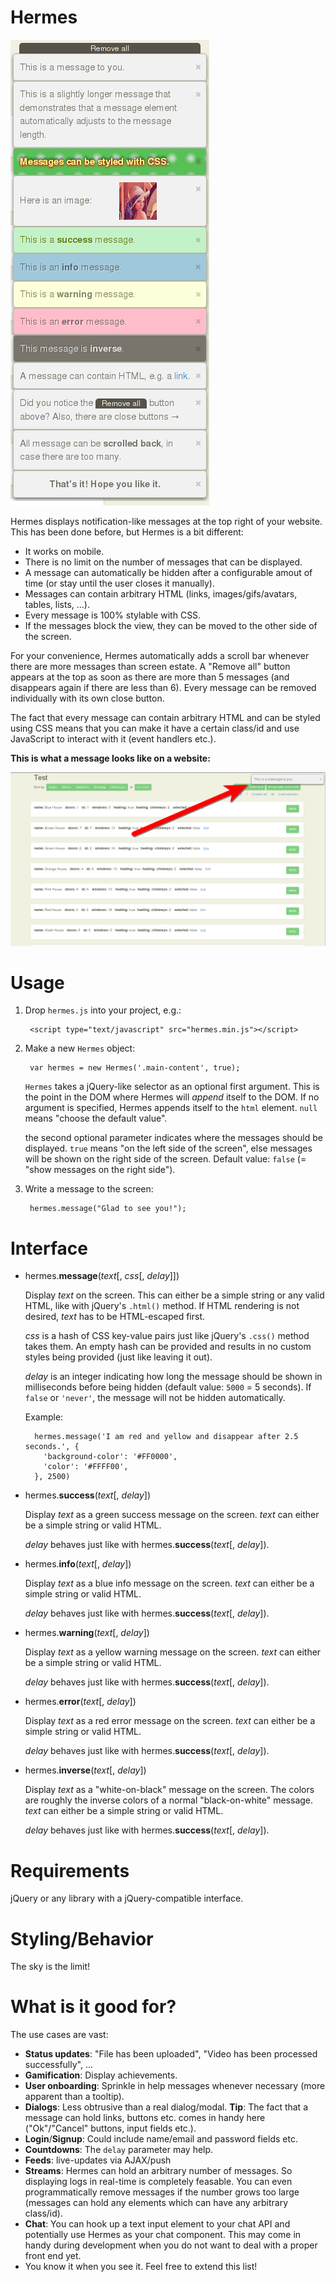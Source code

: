 # Hermes

![Close-up](res/images/close-up.png)

Hermes displays notification-like messages at the top right of your
website. This has been done before, but Hermes is a bit different:

- It works on mobile.
- There is no limit on the number of messages that can be displayed.
- A message can automatically be hidden after a configurable amout of time
  (or stay until the user closes it manually).
- Messages can contain arbitrary HTML (links, images/gifs/avatars, tables,
  lists, ...).
- Every message is 100% stylable with CSS.
- If the messages block the view, they can be moved to the other side of
  the screen.

For your convenience, Hermes automatically adds a scroll bar whenever there
are more messages than screen estate. A "Remove all" button appears at the
top as soon as there are more than 5 messages (and disappears again if
there are less than 6). Every message can be removed individually with its
own close button.

The fact that every message can contain arbitrary HTML and can be styled
using CSS means that you can make it have a certain class/id and use
JavaScript to interact with it (event handlers etc.).

**This is what a message looks like on a website:**

![Screenshot](res/images/screenshot.png)

# Usage

1. Drop `hermes.js` into your project, e.g.:

        <script type="text/javascript" src="hermes.min.js"></script>

2. Make a new `Hermes` object:

        var hermes = new Hermes('.main-content', true);

   `Hermes` takes a jQuery-like selector as an optional first argument.
   This is the point in the DOM where Hermes will *append* itself to the
   DOM. If no argument is specified, Hermes appends itself to the `html`
   element. `null` means "choose the default value".

   the second optional parameter indicates where the messages should be
   displayed. `true` means "on the left side of the screen", else messages
   will be shown on the right side of the screen. Default value: `false`
   (= "show messages on the right side").

3. Write a message to the screen:

        hermes.message("Glad to see you!");

# Interface

- hermes.**message**(*text*[, *css*[, *delay*]])

  Display *text* on the screen. This can either be a simple string or any
  valid HTML, like with jQuery's `.html()` method. If HTML rendering is not
  desired, *text* has to be HTML-escaped first.
  
  *css* is a hash of CSS key-value pairs just like jQuery's `.css()` method
  takes them. An empty hash can be provided and results in no custom styles
  being provided (just like leaving it out).

  *delay*
  is an integer indicating how long the message should be
  shown in milliseconds before being hidden (default value: `5000` = 5
  seconds). If `false` or `'never'`, the message will not be hidden
  automatically.

  Example:

        hermes.message('I am red and yellow and disappear after 2.5 seconds.', {
          'background-color': '#FF0000',
          'color': '#FFFF00',
        }, 2500)

- hermes.**success**(*text*[, *delay*])

  Display *text* as a green success message on the screen. *text* can
  either be a simple string or valid HTML.

  *delay* behaves just like with hermes.**success**(*text*[, *delay*]).

- hermes.**info**(*text*[, *delay*])

  Display *text* as a blue info message on the screen. *text* can either be
  a simple string or valid HTML.

  *delay* behaves just like with hermes.**success**(*text*[, *delay*]).

- hermes.**warning**(*text*[, *delay*])

  Display *text* as a yellow warning message on the screen. *text* can
  either be a simple string or valid HTML.

  *delay* behaves just like with hermes.**success**(*text*[, *delay*]).

- hermes.**error**(*text*[, *delay*])

  Display *text* as a red error message on the screen. *text* can either be
  a simple string or valid HTML.

  *delay* behaves just like with hermes.**success**(*text*[, *delay*]).

- hermes.**inverse**(*text*[, *delay*])

  Display *text* as a "white-on-black" message on the screen. The colors
  are roughly the inverse colors of a normal "black-on-white" message.
  *text* can either be a simple string or valid HTML.

  *delay* behaves just like with hermes.**success**(*text*[, *delay*]).

# Requirements

jQuery or any library with a jQuery-compatible interface.

# Styling/Behavior

The sky is the limit!

# What is it good for?

The use cases are vast:

- **Status updates**: "File has been uploaded", "Video has been
  processed successfully", ...
- **Gamification**: Display achievements.
- **User onboarding**: Sprinkle in help messages whenever necessary (more
  apparent than a tooltip).
- **Dialogs**: Less obtrusive than a real dialog/modal. **Tip**: The fact
  that a message can hold links, buttons etc. comes in handy here
  ("Ok"/"Cancel" buttons, input fields etc.).
- **Login**/**Signup**: Could include name/email and password fields etc.
- **Countdowns**: The `delay` parameter may help.
- **Feeds**: live-updates via AJAX/push
- **Streams**: Hermes can hold an arbitrary number of messages. So
  displaying logs in real-time is completely feasable. You can even
  programmatically remove messages if the number grows too large
  (messages can hold any elements which can have any arbitrary class/id).
- **Chat**: You can hook up a text input element to your chat API and
  potentially use Hermes as your chat component. This may come in handy
  during development when you do not want to deal with a proper front end
  yet.
- You know it when you see it. Feel free to extend this list!
